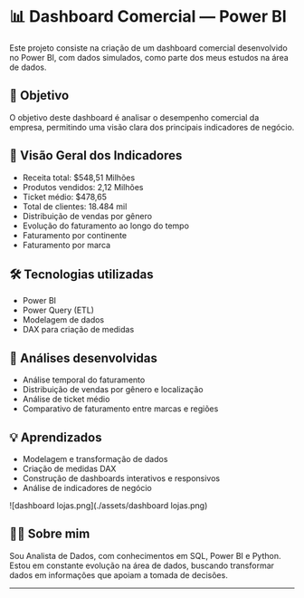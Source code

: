 # 📊 Dashboard Comercial — Power BI

Este projeto consiste na criação de um dashboard comercial desenvolvido no Power BI, com dados simulados, como parte dos meus estudos na área de dados.

## 🚀 Objetivo
O objetivo deste dashboard é analisar o desempenho comercial da empresa, permitindo uma visão clara dos principais indicadores de negócio.

## 🔎 Visão Geral dos Indicadores
- Receita total: $548,51 Milhões
- Produtos vendidos: 2,12 Milhões
- Ticket médio: $478,65
- Total de clientes: 18.484 mil
- Distribuição de vendas por gênero
- Evolução do faturamento ao longo do tempo
- Faturamento por continente
- Faturamento por marca

## 🛠️ Tecnologias utilizadas
- Power BI
- Power Query (ETL)
- Modelagem de dados
- DAX para criação de medidas

## 📌 Análises desenvolvidas
- Análise temporal do faturamento
- Distribuição de vendas por gênero e localização
- Análise de ticket médio
- Comparativo de faturamento entre marcas e regiões

## 💡 Aprendizados
- Modelagem e transformação de dados
- Criação de medidas DAX
- Construção de dashboards interativos e responsivos
- Análise de indicadores de negócio

![dashboard lojas.png](./assets/dashboard lojas.png)



## 👩‍💻 Sobre mim
Sou Analista de Dados, com conhecimentos em SQL, Power BI e Python. Estou em constante evolução na área de dados, buscando transformar dados em informações que apoiam a tomada de decisões.

---
